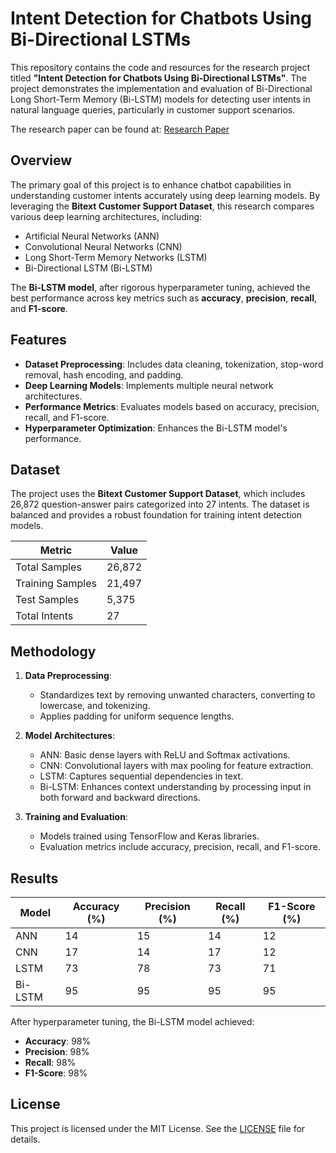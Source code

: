 # Intent Detection for Chatbots Using Bi-Directional LSTMs

This repository contains the code and resources for the research project titled **"Intent Detection for Chatbots Using Bi-Directional LSTMs"**. The project demonstrates the implementation and evaluation of Bi-Directional Long Short-Term Memory (Bi-LSTM) models for detecting user intents in natural language queries, particularly in customer support scenarios.

The research paper can be found at: [Research Paper](https://drive.google.com/file/d/1lqlP_TN2QQdnNjXnqsHqg2LKIW-QzJL-/view)

## Overview

The primary goal of this project is to enhance chatbot capabilities in understanding customer intents accurately using deep learning models. By leveraging the **Bitext Customer Support Dataset**, this research compares various deep learning architectures, including:

- Artificial Neural Networks (ANN)
- Convolutional Neural Networks (CNN)
- Long Short-Term Memory Networks (LSTM)
- Bi-Directional LSTM (Bi-LSTM)

The **Bi-LSTM model**, after rigorous hyperparameter tuning, achieved the best performance across key metrics such as **accuracy**, **precision**, **recall**, and **F1-score**.

## Features

- **Dataset Preprocessing**: Includes data cleaning, tokenization, stop-word removal, hash encoding, and padding.
- **Deep Learning Models**: Implements multiple neural network architectures.
- **Performance Metrics**: Evaluates models based on accuracy, precision, recall, and F1-score.
- **Hyperparameter Optimization**: Enhances the Bi-LSTM model's performance.

## Dataset

The project uses the **Bitext Customer Support Dataset**, which includes 26,872 question-answer pairs categorized into 27 intents. The dataset is balanced and provides a robust foundation for training intent detection models.

| Metric               | Value   |
|----------------------|---------|
| Total Samples        | 26,872  |
| Training Samples     | 21,497  |
| Test Samples         | 5,375   |
| Total Intents        | 27      |

## Methodology

1. **Data Preprocessing**:
   - Standardizes text by removing unwanted characters, converting to lowercase, and tokenizing.
   - Applies padding for uniform sequence lengths.
   
2. **Model Architectures**:
   - ANN: Basic dense layers with ReLU and Softmax activations.
   - CNN: Convolutional layers with max pooling for feature extraction.
   - LSTM: Captures sequential dependencies in text.
   - Bi-LSTM: Enhances context understanding by processing input in both forward and backward directions.

3. **Training and Evaluation**:
   - Models trained using TensorFlow and Keras libraries.
   - Evaluation metrics include accuracy, precision, recall, and F1-score.

## Results

| Model      | Accuracy (%) | Precision (%) | Recall (%) | F1-Score (%) |
|------------|--------------|---------------|------------|--------------|
| ANN        | 14           | 15            | 14         | 12           |
| CNN        | 17           | 14            | 17         | 12           |
| LSTM       | 73           | 78            | 73         | 71           |
| Bi-LSTM    | 95           | 95            | 95         | 95           |

After hyperparameter tuning, the Bi-LSTM model achieved:

- **Accuracy**: 98%
- **Precision**: 98%
- **Recall**: 98%
- **F1-Score**: 98%

## License

This project is licensed under the MIT License. See the [LICENSE](LICENSE) file for details.
